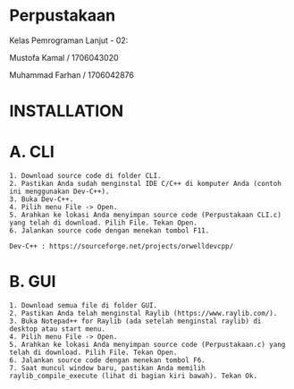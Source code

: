 # Perpustakaan

Kelas Pemrograman Lanjut - 02:

  Mustofa Kamal / 1706043020
  
  Muhammad Farhan / 1706042876
  
  
# INSTALLATION

  # A. CLI
    1. Download source code di folder CLI.
    2. Pastikan Anda sudah menginstal IDE C/C++ di komputer Anda (contoh ini menggunakan Dev-C++).
    3. Buka Dev-C++.
    4. Pilih menu File -> Open.
    5. Arahkan ke lokasi Anda menyimpan source code (Perpustakaan CLI.c) yang telah di download. Pilih File. Tekan Open.
    6. Jalankan source code dengan menekan tombol F11.
  
    Dev-C++ : https://sourceforge.net/projects/orwelldevcpp/
  
  # B. GUI
    1. Download semua file di folder GUI.
    2. Pastikan Anda telah menginstal Raylib (https://www.raylib.com/).
    3. Buka Notepad++ for Raylib (ada setelah menginstal raylib) di desktop atau start menu.
    4. Pilih menu File -> Open.
    5. Arahkan ke lokasi Anda menyimpan source code (Perpustakaan.c) yang telah di download. Pilih File. Tekan Open.
    6. Jalankan source code dengan menekan tombol F6.
    7. Saat muncul window baru, pastikan Anda memilih raylib_compile_execute (lihat di bagian kiri bawah). Tekan Ok.

